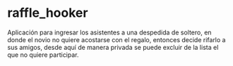 # raffle_hooker
Aplicación para ingresar los asistentes a una despedida de soltero, en donde el novio no quiere acostarse con el regalo, entonces decide rifarlo a sus amigos, desde aquí de manera privada se puede excluir de la lista el que no quiere participar.
